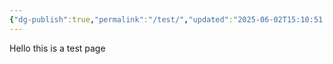 ```yaml
---
{"dg-publish":true,"permalink":"/test/","updated":"2025-06-02T15:10:51.266+05:30"}
---
```


Hello this is a test page
